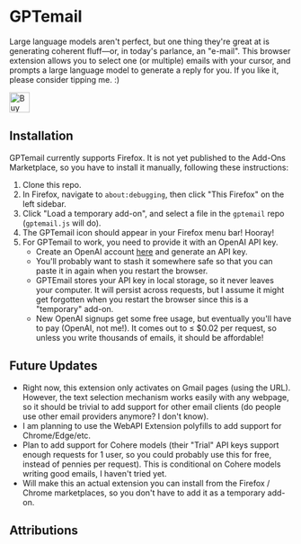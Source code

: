 # GPTemail
Large language models aren't perfect, but one thing they're great at is generating coherent fluff—or, in today's parlance, an "e-mail". This browser extension allows you to select one (or multiple) emails with your cursor, and prompts a large language model to generate a reply for you. If you like it, please consider tipping me. :)

<a href='https://ko-fi.com/E1E31ZYSW' target='_blank'><img height='36' style='border:0px;height:36px;' src='https://storage.ko-fi.com/cdn/kofi3.png?v=3' border='0' alt='Buy Me a Coffee at ko-fi.com' /></a>

## Installation
GPTemail currently supports Firefox. It is not yet published to the Add-Ons Marketplace, so you have to install it
manually, following these instructions:

1. Clone this repo.
2. In Firefox, navigate to `about:debugging`, then click "This Firefox" on the left sidebar.
3. Click "Load a temporary add-on", and select a file in the `gptemail` repo (`gptemail.js` will do).
4. The GPTemail icon should appear in your Firefox menu bar! Hooray! 
5. For GPTemail to work, you need to provide it with an OpenAI API key. 
   * Create an OpenAI account [here](https://beta.openai.com/signup/) and generate an API key. 
   * You'll probably want to stash it somewhere safe so that you can paste it in again when you restart the browser.
   * GPTEmail stores your API key in local storage, so it never leaves your computer. It will persist across requests,
   but I assume it might get forgotten when you restart the browser since this is a "temporary" add-on.
   * New OpenAI signups get some free usage, but eventually you'll have to pay (OpenAI, not me!). It comes out to ≤ $0.02 per request, 
   so unless you write   thousands of emails, it should be affordable!

## Future Updates

* Right now, this extension only activates on Gmail pages (using the URL). However, the text selection mechanism works easily with any webpage,
so it should be trivial to add support for other email clients (do people use other email providers anymore? I don't know).
* I am planning to use the WebAPI Extension polyfills to add support for Chrome/Edge/etc.
* Plan to add support for Cohere models (their "Trial" API keys support enough requests for 1 user, so you could probably use this for free,
instead of pennies per request). This is conditional on Cohere models writing good emails, I haven't tried yet.
* Will make this an actual extension you can install from the Firefox / Chrome marketplaces, so you don't have to add it as a temporary add-on.

## Attributions
